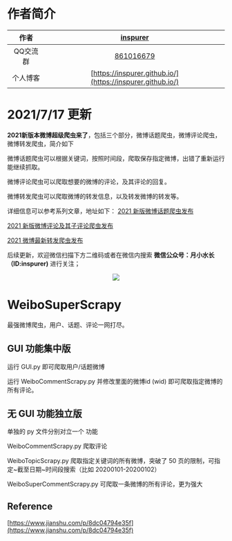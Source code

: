 # 作者简介


|作者|[inspurer](https://inspurer.github.io/2018/06/07/%E6%9C%88%E5%B0%8F%E6%B0%B4%E9%95%BF%E7%9A%84%E7%94%B1%E6%9D%A5/#more)|
|:---:|:---:|
|QQ交流群|[861016679](https://jq.qq.com/?_wv=1027&k=5Js6sKS)|
|个人博客|[https://inspurer.github.io/](https://inspurer.github.io/)|

# 2021/7/17 更新

**2021新版本微博超级爬虫来了**，包括三个部分，微博话题爬虫，微博评论爬虫，微博转发爬虫，简介如下

微博话题爬虫可以根据关键词，按照时间段，爬取保存指定微博，出错了重新运行能继续抓取。

微博评论爬虫可以爬取想要的微博的评论，及其评论的回复。

微博转发爬虫可以爬取微博的转发信息，以及转发微博的转发等。

详细信息可以参考系列文章，地址如下：
[2021 新版微博话题爬虫发布
](https://mp.weixin.qq.com/s?__biz=MzUzMDE5MzQ3Ng==&mid=2247484943&idx=1&sn=b1c9520a388171932a9037dbd0ac5460&chksm=fa54cb24cd234232e62bec64881df16bcc1257b3e79628b57d562cd88ae9ffd91b883f15284d&scene=178&cur_album_id=1393531201285226497#rd)

[2021 新版微博评论及其子评论爬虫发布
](https://mp.weixin.qq.com/s?__biz=MzUzMDE5MzQ3Ng==&mid=2247484955&idx=1&sn=e328c1fc9b4dff844303c20cdce29fe2&chksm=fa54cb30cd234226a568a329191eb5d08d1078522f91c9d4c87bfb4fd7a43b824fb2991d0143&scene=178&cur_album_id=1393531201285226497#rd)

[2021 微博最新转发爬虫发布
](https://mp.weixin.qq.com/s?__biz=MzUzMDE5MzQ3Ng==&mid=2247484962&idx=1&sn=8cc9f9e2551cec71b244c9fae8bbbcd1&chksm=fa54cb09cd23421fd0703130c41998f1633e790758f98fa6b7610e9b14493606a3e729f3ec7f&scene=178&cur_album_id=1393531201285226497#rd)


后续更新，欢迎微信扫描下方二维码或者在微信内搜索 **微信公众号：月小水长（ID:inspurer)** 进行关注；

<p align="center">
  <img src="qrcode.jpg"></a>
</p>

# WeiboSuperScrapy
最强微博爬虫，用户、话题、评论一网打尽。

## GUI 功能集中版

运行 GUI.py 即可爬取用户/话题微博

运行 WeiboCommentScrapy.py 并修改里面的微博id (wid) 即可爬取指定微博的所有评论。

## 无 GUI 功能独立版

单独的 py 文件分别对立一个 功能

WeiboCommentScrapy.py 爬取评论

WeiboTopicScrapy.py   爬取指定关键词的所有微博，突破了 50 页的限制，可指定~截至日期~时间段搜索（比如 20200101-20200102）

WeiboSuperCommentScrapy.py 可爬取一条微博的所有评论，更为强大


## Reference

[https://www.jianshu.com/p/8dc04794e35f](https://www.jianshu.com/p/8dc04794e35f)
